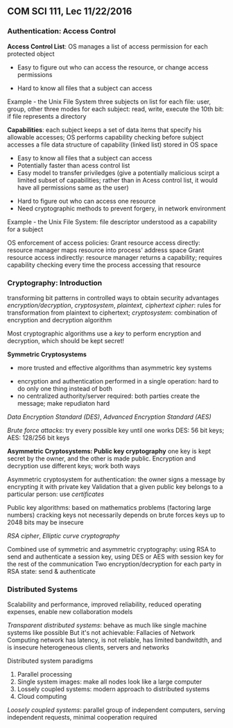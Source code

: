 ## COM SCI 111, Lec 11/22/2016
### Authentication: Access Control
**Access Control List**: OS manages a list of access permission for each protected object
+ Easy to figure out who can access the resource, or change access permissions
- Hard to know all files that a subject can access

Example - the Unix File System
	three subjects on list for each file: user, group, other
	three modes for each subject: read, write, execute
	the 10th bit: if file represents a directory

**Capabilities**: each subject keeps a set of data items that specify his allowable accesses; OS performs capability checking before subject accesses a file
	data structure of capability (linked list) stored in OS space
+ Easy to know all files that a subject can access
+ Potentially faster than acess control list
+ Easy model to transfer priviledges
  (give a potentially malicious scirpt a limited subset of capabilities; rather than in Acess control list, it would have all permissions same as the user)
- Hard to figure out who can access one resource
- Need cryptographic methods to prevent forgery, in network environment

Example - the Unix File System: file descriptor understood as a capability for a subject

OS enforcement of access policies:
Grant resource access directly: resource manager maps resource into process' address space
Grant resource access indirectly: resource manager returns a capability; requires capability checking every time the process accessing that resource

### Cryptography: Introduction
transforming bit patterns in controlled ways to obtain security advantages
*encryption/decryption*, *cryptosystem*, *plaintext, ciphertext*
*cipher*: rules for transformation from plaintext to ciphertext;
*cryptosystem*: combination of encryption and decryption algorithm

Most cryptographic algorithms use a *key* to perform encryption and decryption, which should be kept secret!

**Symmetric Cryptosystems**
+ more trusted and effective algorithms than asymmetric key systems
- encryption and authentication performed in a single operation: hard to do only one thing instead of both
- no centralized authority/server required: both parties create the message; make repudiaton hard

*Data Encryption Standard (DES)*, *Advanced Encryption Standard (AES)*

*Brute force attacks*: try every possible key until one works
DES: 56 bit keys; AES: 128/256 bit keys

**Asymmetric Cryptosystems: Public key cryptography**
one key is kept secret by the owner, and the other is made public.
Encryption and decryption use different keys; work both ways

Asymmetric cryptosystem for authentication: the owner signs a message by encrypting it with private key
Validation that a given public key belongs to a particular person: use *certificates*

Public key algorithms: based on mathematics problems (factoring large numbers)
	cracking keys not necessarily depends on brute forces
	keys up to 2048 bits may be insecure

*RSA cipher*, *Elliptic curve cryptography* 

Combined use of symmetric and asymmetric cryptography:
using RSA to send and authenticate a session key, using DES or AES with session key for the rest of the communication
	Two encryption/decryption for each party in RSA state: send & authenticate

### Distributed Systems
Scalability and performance, improved reliability, reduced operating expenses, enable new collaboration models

*Transparent distributed systems*: behave as much like single machine systems like possible
But it's not achievable: Fallacies of Network Computing
	network has latency, is not reliable, has limited bandwitdth, and is insecure
	heterogeneous clients, servers and networks

Distributed system paradigms
1. Parallel processing
2. Single system images: make all nodes look like a large computer
3. Lossely coupled systems: modern approach to distributed systems
4. Cloud computing

*Loosely coupled systems*: parallel group of independent computers, serving independent requests, minimal cooperation required
